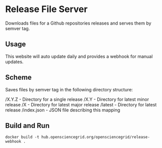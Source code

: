 # Release File Server

Downloads files for a Github repositories releases and serves them by semver tag.

## Usage

This website will auto update daily and provides a webhook for manual updates.

## Scheme

Saves files by semver tag in the following directory structure:

/X.Y.Z - Directory for a single release
/X.Y - Directory for latest minor release
/X - Directory for latest major release
/latest - Directory for latest release
/index.json - JSON file describing this mapping

## Build and Run

```shell
docker build -t hub.opensciencegrid.org/opensciencegrid/release-webhook .
```